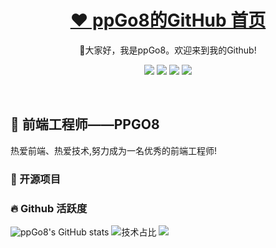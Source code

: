 <p align="center">
  <h1 align="center"><a href="https://github.com/ppGo8">❤️ ppGo8的GitHub 首页</a></h1>
</p>
<p align="center">
 🤝大家好，我是ppGo8。欢迎来到我的Github!
</p>

<p align="center">
  <img src="https://img.shields.io/static/v1?label=Language&message=JavaScript&color=yellow"/> 
  <img src="https://img.shields.io/static/v1?label=Language&message=Nodejs&color=pink"/>
  <img src="https://img.shields.io/static/v1?label=Program&message=Vue&color=blue"/>
  <a href="https://ppgo8.github.io/"><img src="https://img.shields.io/static/v1?label=Blog&message=Blog&color=green"/></a>
</p>
<br>

## 🧸 前端工程师——PPGO8

热爱前端、热爱技术,努力成为一名优秀的前端工程师!<br>

### 🍭 开源项目


### 🔥 Github 活跃度
![ppGo8's GitHub stats](https://github-readme-stats.vercel.app/api?username=ppGo8&custom_title=ppGo8的统计数据&show_icons=true&bg_color=30,e96443,904e95&title_color=fff&text_color=fff&icon_color=fff)
![技术占比](https://github-readme-stats.vercel.app/api/top-langs/?username=ppGo8&layout=compact&langs_count=8&custom_title=技术占比&show_icons=true&bg_color=30,e96443,904e95&title_color=fff&text_color=fff&icon_color=fff)
![](https://github-readme-activity-graph.vercel.app/graph?username=ppGo8&theme=dracula&custom_title=ppGo8的日活跃图&radius=10)
<br>



<!--
**ppGo8/ppGo8** is a ✨ _special_ ✨ repository because its `README.md` (this file) appears on your GitHub profile.

Here are some ideas to get you started:

- 🔭 I’m currently working on ...
- 🌱 I’m currently learning ...
- 👯 I’m looking to collaborate on ...
- 🤔 I’m looking for help with ...
- 💬 Ask me about ...
- 📫 How to reach me: ...
- 😄 Pronouns: ...
- ⚡ Fun fact: ...
-->
